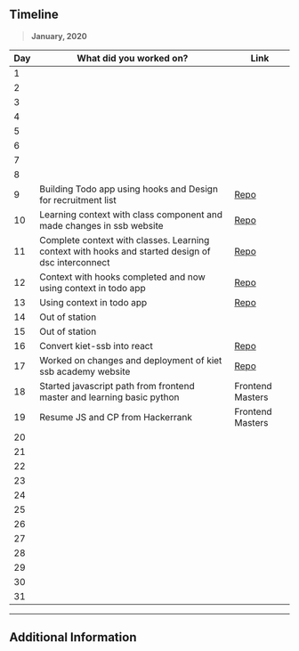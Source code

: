 ## Timeline

> **January, 2020**

| Day | What did you worked on?                                                                           | Link                                                |
| --- | ------------------------------------------------------------------------------------------------- | --------------------------------------------------- |
| 1   |                                                                                                   |                                                     |
| 2   |                                                                                                   |                                                     |
| 3   |                                                                                                   |                                                     |
| 4   |                                                                                                   |                                                     |
| 5   |                                                                                                   |                                                     |
| 6   |                                                                                                   |                                                     |
| 7   |                                                                                                   |                                                     |
| 8   |                                                                                                   |                                                     |
| 9   | Building Todo app using hooks and Design for recruitment list                                     | [Repo](https://github.com/mayanksh99/react-hooks)   |
| 10  | Learning context with class component and made changes in ssb website                             | [Repo](https://github.com/dsckiet/kiet-ssb-academy) |
| 11  | Complete context with classes. Learning context with hooks and started design of dsc interconnect | [Repo](https://github.com/mayanksh99/react-context) |
| 12  | Context with hooks completed and now using context in todo app                                    | [Repo](https://github.com/mayanksh99/react-context) |
| 13  | Using context in todo app                                                                         | [Repo](https://github.com/mayanksh99/react-hooks)   |
| 14  | Out of station                                                                                    |                                                     |
| 15  | Out of station                                                                                    |                                                     |
| 16  | Convert kiet-ssb into react                                                                       | [Repo](https://github.com/dsckiet/kiet-ssb-academy) |
| 17  | Worked on changes and deployment of kiet ssb academy website                                      | [Repo](https://github.com/dsckiet/kiet-ssb-react)   |
| 18  | Started javascript path from frontend master and learning basic python | Frontend Masters                                                    |
| 19  | Resume JS and CP from Hackerrank | Frontend Masters                                                    |
| 20  |                                                                                                   |                                                     |
| 21  |                                                                                                   |                                                     |
| 22  |                                                                                                   |                                                     |
| 23  |                                                                                                   |                                                     |
| 24  |                                                                                                   |                                                     |
| 25  |                                                                                                   |                                                     |
| 26  |                                                                                                   |                                                     |
| 27  |                                                                                                   |                                                     |
| 28  |                                                                                                   |                                                     |
| 29  |                                                                                                   |                                                     |
| 30  |                                                                                                   |                                                     |
| 31  |                                                                                                   |                                                     |

---

## Additional Information
